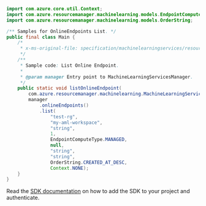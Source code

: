 ```java
import com.azure.core.util.Context;
import com.azure.resourcemanager.machinelearning.models.EndpointComputeType;
import com.azure.resourcemanager.machinelearning.models.OrderString;

/** Samples for OnlineEndpoints List. */
public final class Main {
    /*
     * x-ms-original-file: specification/machinelearningservices/resource-manager/Microsoft.MachineLearningServices/preview/2022-02-01-preview/examples/OnlineEndpoint/list.json
     */
    /**
     * Sample code: List Online Endpoint.
     *
     * @param manager Entry point to MachineLearningServicesManager.
     */
    public static void listOnlineEndpoint(
        com.azure.resourcemanager.machinelearning.MachineLearningServicesManager manager) {
        manager
            .onlineEndpoints()
            .list(
                "test-rg",
                "my-aml-workspace",
                "string",
                1,
                EndpointComputeType.MANAGED,
                null,
                "string",
                "string",
                OrderString.CREATED_AT_DESC,
                Context.NONE);
    }
}
```

Read the [SDK documentation](https://github.com/Azure/azure-sdk-for-java/blob/azure-resourcemanager-machinelearning_1.0.0-beta.1/sdk/machinelearning/azure-resourcemanager-machinelearning/README.md) on how to add the SDK to your project and authenticate.
